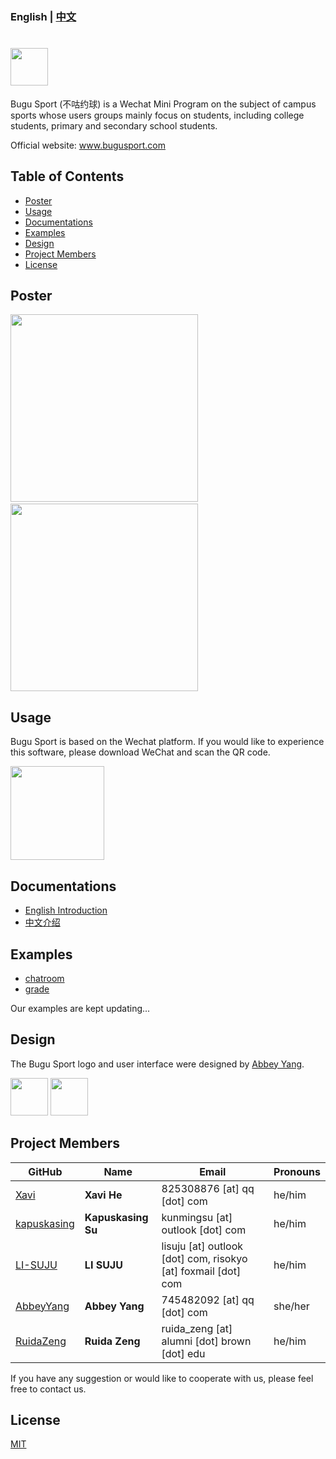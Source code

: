 ### English | [中文](./README_CHINESE.md) 
# <img src='./images/title1.png' height='60'/></br>

Bugu Sport (不咕约球) is a Wechat Mini Program on the subject of campus sports whose users groups mainly focus on students, including college students, primary and secondary school students.

Official website: www.bugusport.com

## Table of Contents
* [Poster](#Poster)
* [Usage](#Usage)
* [Documentations](#Documentations)
* [Examples](#Examples)
* [Design](#Design)
* [Project Members](#Project_Members)
* [License](#License)

## Poster <a name="Poster"></a>

<img src="./images/intro2.jpg" width = "300"  />&emsp; <img src="./images/intro1.jpg" width = "300"  />
## Usage <a name="Usage"></a>

Bugu Sport is based on the Wechat platform. If you would like to experience this software, please download WeChat and scan the QR code.

<img src="./QRcode.JPG" width = "150" height = "150" />

## Documentations <a name="Documentations"></a>

- [English Introduction](./English_introduction)
- [中文介绍](./中文介绍)

## Examples <a name="Examples"></a>

- [chatroom](./examples/chatroom)
- [grade](./examples/grade)

Our examples are kept updating...

## Design <a name="Design"></a>

The Bugu Sport logo and user interface were designed by [Abbey Yang](https://github.com/AbbeyYang).  

<img src="./images/title2.png" height = "60"  /> <img src="./images/title4.png" height = "60"/>


## Project Members <a name="Project_Members"></a>

| **GitHub** | **Name** | **Email** | **Pronouns** |
|------------|----------|-----------|--------------|
| [Xavi](https://github.com/HeXavi8) | **Xavi He** | 825308876 [at] qq [dot] com | he/him |
| [kapuskasing](https://github.com/kapuskasing) | **Kapuskasing Su** | kunmingsu [at] outlook [dot] com | he/him |
| [LI-SUJU](https://github.com/LI-SUJU) | **LI SUJU** | lisuju [at] outlook [dot] com, risokyo [at] foxmail [dot] com | he/him |
| [AbbeyYang](https://github.com/AbbeyYang) | **Abbey Yang** | 745482092 [at] qq [dot] com | she/her |
| [RuidaZeng](https://github.com/RuidaZeng) | **Ruida Zeng** | ruida_zeng [at] alumni [dot] brown [dot] edu | he/him |

If you have any suggestion or would like to cooperate with us, please feel free to contact us. </br>

## License <a name="License"></a>

[MIT](./LICENSE)
